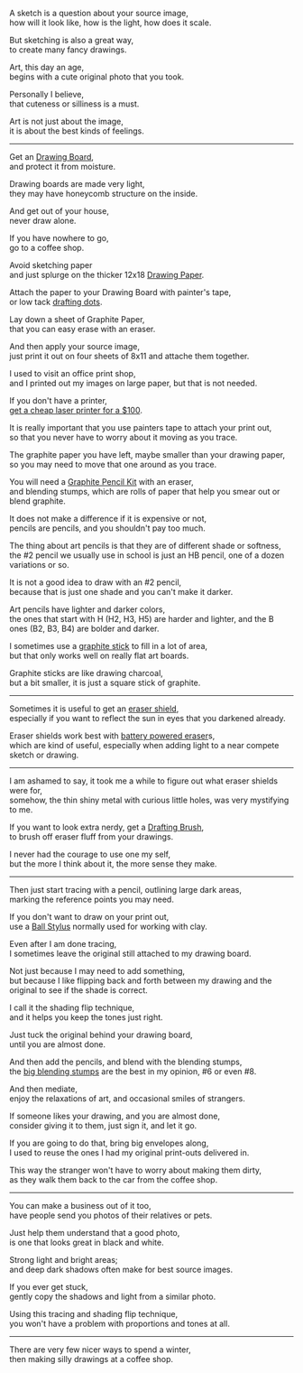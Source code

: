 A sketch is a question about your source image,\
how will it look like, how is the light, how does it scale.

But sketching is also a great way,\
to create many fancy drawings.

Art, this day an age,\
begins with a cute original photo that you took.

Personally I believe,\
that cuteness or silliness is a must.

Art is not just about the image,\
it is about the best kinds of feelings.

---

Get an [Drawing Board](https://www.amazon.com/s/ref=nb_sb_noss?url=search-alias%3Daps\&field-keywords=art+drawing+drafting+board),\
and protect it from moisture.

Drawing boards are made very light,\
they may have honeycomb structure on the inside.

And get out of your house,\
never draw alone.

If you have nowhere to go,\
go to a coffee shop.

Avoid sketching paper\
and just splurge on the thicker 12x18 [Drawing Paper](https://www.amazon.com/dp/B00CLDFNHE/ref=twister_B0842SWPS6?_encoding=UTF8\&psc=1).

Attach the paper to your Drawing Board with painter's tape,\
or low tack [drafting dots](https://www.amazon.com/s/ref=nb_sb_noss?url=search-alias%3Daps\&field-keywords=Drafting+Dots).

Lay down a sheet of Graphite Paper,\
that you can easy erase with an eraser.

And then apply your source image,\
just print it out on four sheets of 8x11 and attache them together.

I used to visit an office print shop,\
and I printed out my images on large paper, but that is not needed.

If you don't have a printer,\
[get a cheap laser printer for a $100](https://www.amazon.com/Brother-HL-L2300D-Monochrome-Printer-Printing/dp/B00NQ1CLTI/).

It is really important that you use painters tape to attach your print out,\
so that you never have to worry about it moving as you trace.

The graphite paper you have left, maybe smaller than your drawing paper,\
so you may need to move that one around as you trace.

You will need a [Graphite Pencil Kit](https://www.amazon.com/s?k=art+graphite+pencils\&ref=nb_sb_noss_1) with an eraser,\
and blending stumps, which are rolls of paper that help you smear out or blend graphite.

It does not make a difference if it is expensive or not,\
pencils are pencils, and you shouldn't pay too much.

The thing about art pencils is that they are of different shade or softness,\
the #2 pencil we usually use in school is just an HB pencil, one of a dozen variations or so.

It is not a good idea to draw with an #2 pencil,\
because that is just one shade and you can't make it darker.

Art pencils have lighter and darker colors,\
the ones that start with H (H2, H3, H5) are harder and lighter, and the B ones (B2, B3, B4) are bolder and darker.

I sometimes use a [graphite stick](https://www.amazon.com/s?k=graphite+sticks\&ref=nb_sb_noss_2) to fill in a lot of area,\
but that only works well on really flat art boards.

Graphite sticks are like drawing charcoal,\
but a bit smaller, it is just a square stick of graphite.

---

Sometimes it is useful to get an [eraser shield](https://www.amazon.com/s?k=eraser+shiled\&ref=nb_sb_noss_2),\
especially if you want to reflect the sun in eyes that you darkened already.

Eraser shields work best with [battery powered eraser](https://www.amazon.com/s?k=batery+operated+eraser\&ref=nb_sb_noss_2)s,\
which are kind of useful, especially when adding light to a near compete sketch or drawing.

---

I am ashamed to say, it took me a while to figure out what eraser shields were for,\
somehow, the thin shiny metal with curious little holes, was very mystifying to me.

If you want to look extra nerdy, get a [Drafting Brush](https://www.amazon.com/s?k=drafting+brush\&ref=nb_sb_noss_2),\
to brush off eraser fluff from your drawings.

I never had the courage to use one my self,\
but the more I think about it, the more sense they make.

---

Then just start tracing with a pencil, outlining large dark areas,\
marking the reference points you may need.

If you don't want to draw on your print out,\
use a [Ball Stylus](https://www.amazon.com/s?k=Ball+Stylus\&ref=nb_sb_noss_2) normally used for working with clay.

Even after I am done tracing,\
I sometimes leave the original still attached to my drawing board.

Not just because I may need to add something,\
but because I like flipping back and forth between my drawing and the original to see if the shade is correct.

I call it the shading flip technique,\
and it helps you keep the tones just right.

Just tuck the original behind your drawing board,\
until you are almost done.

And then add the pencils, and blend with the blending stumps,\
the [big blending stumps](https://www.amazon.com/s?k=big+blending+stumps\&dc\&ref=a9_sc_1) are the best in my opinion, #6 or even #8.

And then mediate,\
enjoy the relaxations of art, and occasional smiles of strangers.

If someone likes your drawing, and you are almost done,\
consider giving it to them, just sign it, and let it go.

If you are going to do that, bring big envelopes along,\
I used to reuse the ones I had my original print-outs delivered in.

This way the stranger won't have to worry about making them dirty,\
as they walk them back to the car from the coffee shop.

---

You can make a business out of it too,\
have people send you photos of their relatives or pets.

Just help them understand that a good photo,\
is one that looks great in black and white.

Strong light and bright areas;\
and deep dark shadows often make for best source images.

If you ever get stuck,\
gently copy the shadows and light from a similar photo.

Using this tracing and shading flip technique,\
you won't have a problem with proportions and tones at all.

---

There are very few nicer ways to spend a winter,\
then making silly drawings at a coffee shop.
